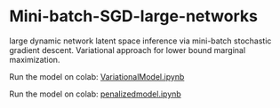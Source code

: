 # Mini-batch-SGD-large-networks
large dynamic network latent space inference via mini-batch stochastic gradient descent. Variational approach for lower bound marginal maximization. 


Run the model on colab: [VariationalModel.ipynb](https://githubtocolab.com/IgorBronzaCuerta/Mini-batch-SGD_large_networks/blob/main/VariationalModel.ipynb)

Run the model on colab: [penalizedmodel.ipynb](https://githubtocolab.com/IgorBronzaCuerta/Mini-batch-SGD_large_networks/blob/main/penalizedmodel.ipynb)
